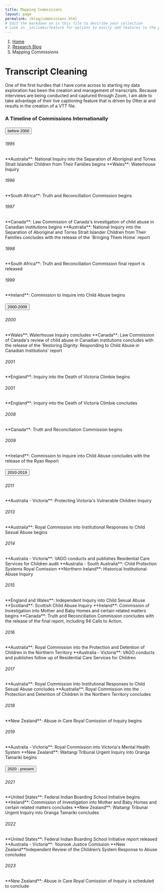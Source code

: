 ```yaml
---
title: Mapping Commissions
layout: page
permalink: /blog/commissions.html
# Edit the markdown on in this file to describe your collection
# Look in _includes/feature for options to easily add features to the page
---
```


<nav style="--bs-breadcrumb-divider: url(&#34;data:image/svg+xml,%3Csvg xmlns='http://www.w3.org/2000/svg' width='8' height='8'%3E%3Cpath d='M2.5 0L1 1.5 3.5 4 1 6.5 2.5 8l4-4-4-4z' fill='currentColor'/%3E%3C/svg%3E&#34;);" aria-label="breadcrumb">
  <ol class="breadcrumb">
    <li class="breadcrumb-item"><a href="#">Home</a></li>
    <li class="breadcrumb-item"><a href="/blog.html">Research Blog</a></li>
    <li class="breadcrumb-item active" aria-current="page">Mapping Commissions</li>
  </ol>
</nav>

# Transcript Cleaning

One of the first hurdles that I have come across to starting my data exploration has been the creation and management of transcripts. Because interviews are being conducted and captured through Zoom, I am able to take advantage of their live captioning feature that is driven by Otter.ai and results in the creation of a VTT file.

### A Timeline of Commissions Internationally

<div id="accordion">
  <div class="card">
    <div class="card-header" id="headingOne">
      <h5 class="mb-0">
        <button class="btn btn-link" data-toggle="collapse" data-target="#collapseOne" aria-expanded="true" aria-controls="collapseOne">
          before 2000
        </button>
      </h5>
    </div>
    <div id="collapseOne" class="collapse show" aria-labelledby="headingOne" data-parent="#accordion">
    <div class="card-body">
     <h6>1995</h6>
     **Australia**: National Inquiry into the Separation of Aboriginal and Torres Strait Islander Children from Their Families begins
     **Wales**: Waterhouse Inquiry
     <h6>1996</h6>
     **South Africa**: Truth and Reconciliation Commission begins
     <h6>1997</h6> 
     **Canada**: Law Commission of Canada's investigation of child abuse in Canadian institutions begins
     **Australia**: National Inquiry into the Separation of Aboriginal and Torres Strait Islander Children from Their Families concludes with the release of the `Bringing Them Home` report
     <h6>1998</h6>
     **South Africa**: Truth and Reconciliation Commission final report is released
     <h6>1999</h6>
     **Ireland**: Commission to Inquire into Child Abuse begins
      </div>
    </div>
  </div>
  <div class="card">
    <div class="card-header" id="headingTwo">
      <h5 class="mb-0">
        <button class="btn btn-link collapsed" data-toggle="collapse" data-target="#collapseTwo" aria-expanded="false" aria-controls="collapseTwo">
          2000-2009
        </button>
      </h5>
    </div>
    <div id="collapseTwo" class="collapse" aria-labelledby="headingTwo" data-parent="#accordion">
      <div class="card-body">
        <h6>2000</h6>
      **Wales**: Waterhouse Inquiry concludes
      **Canada**: Law Commission of Canada's review of child abuse in Canadian institutions concludes with the release of the 'Restoring Dignity: Responding to Child Abuse in Canadian Institutions' report
       <h6>2001</h6>
     **England**: Inquiry into the Death of Victoria Climbie begins
        <h6>2001</h6>
     **England**: Inquiry into the Death of Victoria Climbie concludes
     <h6>2008</h6>
     **Canada**: Truth and Reconciliation Commission begins
      <h6>2009</h6>
      **Ireland**: Commission to Inquire into Child Abuse concludes with the release of the Ryan Report
      </div>
    </div>
  </div>
  <div class="card">
    <div class="card-header" id="headingThree">
      <h5 class="mb-0">
        <button class="btn btn-link collapsed" data-toggle="collapse" data-target="#collapseThree" aria-expanded="false" aria-controls="collapseThree">
          2010-2019
        </button>
      </h5>
    </div>
    <div id="collapseThree" class="collapse" aria-labelledby="headingThree" data-parent="#accordion">
      <div class="card-body">
<h6>2011</h6>
     **Australia - Victoria**: Protecting Victoria's Vulnerable Children Inquiry
<h6>2013</h6>
     **Australia**: Royal Commission into Institutional Responses to Child Sexual Abuse begins
<h6>2014</h6>
     **Australia - Victoria**: VAGO conducts and publishes Residential Care Services for Children audit
     **Australia - South Australia**: Child Protection Systems Royal Comission
     **Northern Ireland**: Historical Institutional Abuse Inquiry
<h6>2015</h6>
     **England and Wales**: Independent Inquiry into Child Sexual Abuse
     **Scotland**: Scottish Child Abuse Inquiry
     **Ireland**: Commission of Investigation into Mother and Baby Homes and certain related matters begins
    **Canada**: Truth and Reconciliation Commission concludes with the release of the final report, including 94 Calls to Action.
<h6>2016</h6>
 **Australia**: Royal Commission into the Protection and Detention of Children in the Northern Territory
   **Australia - Victoria**: VAGO conducts and publishes follow up of Residential Care Services for Children
 <h6>2017</h6>
    **Australia**: Royal Commission into Institutional Responses to Child Sexual Abuse concludes
  **Australia**: Royal Commission into the Protection and Detention of Children in the Northern Territory concludes  
<h6>2018</h6>
 **New Zealand**: Abuse in Care Royal Comission of Inquiry begins
<h6>2019</h6>
 **Australia - Victoria**: Royal Commission into Victoria's Mental Health System
 **New Zealand**: Waitangi Tribunal Urgent Inquiry into Oranga Tamariki begins
      </div>
    </div>
  </div>
    <div class="card">
    <div class="card-header" id="headingThree">
      <h5 class="mb-0">
        <button class="btn btn-link collapsed" data-toggle="collapse" data-target="#collapseThree" aria-expanded="false" aria-controls="collapseThree">
          2020 - present
        </button>
      </h5>
    </div>
    <div id="collapseThree" class="collapse" aria-labelledby="headingThree" data-parent="#accordion">
      <div class="card-body">
<h6>2021</h6>
 **United States**: Federal Indian Boarding School Initiative begins
 **Ireland**: Commission of Investigation into Mother and Baby Homes and certain related matters concludes
 **New Zealand**: Waitangi Tribunal Urgent Inquiry into Oranga Tamariki concludes
<h6>2022</h6>
 **United States**: Federal Indian Boarding School Initiative report released
 **Australia - Victoria**: Yoorook Justice Comission
**New Zealand**Independent Review of the Children’s System Response to Abuse concludes
<h6>2023</h6>
 **New Zealand**: Abuse in Care Royal Comission of Inquiry is scheduled to conclude
      </div>
    </div>
  </div>